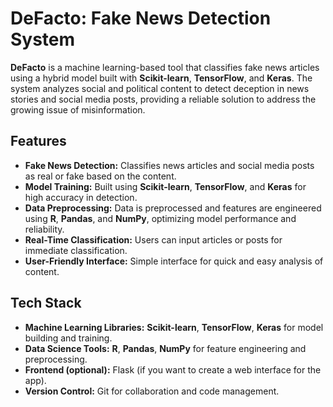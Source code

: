 # DeFacto: Fake News Detection System

**DeFacto** is a machine learning-based tool that classifies fake news articles using a hybrid model built with **Scikit-learn**, **TensorFlow**, and **Keras**. The system analyzes social and political content to detect deception in news stories and social media posts, providing a reliable solution to address the growing issue of misinformation.

## Features
- **Fake News Detection:** Classifies news articles and social media posts as real or fake based on the content.
- **Model Training:** Built using **Scikit-learn**, **TensorFlow**, and **Keras** for high accuracy in detection.
- **Data Preprocessing:** Data is preprocessed and features are engineered using **R**, **Pandas**, and **NumPy**, optimizing model performance and reliability.
- **Real-Time Classification:** Users can input articles or posts for immediate classification.
- **User-Friendly Interface:** Simple interface for quick and easy analysis of content.

## Tech Stack
- **Machine Learning Libraries:** **Scikit-learn**, **TensorFlow**, **Keras** for model building and training.
- **Data Science Tools:** **R**, **Pandas**, **NumPy** for feature engineering and preprocessing.
- **Frontend (optional):** Flask (if you want to create a web interface for the app).
- **Version Control:** Git for collaboration and code management.
